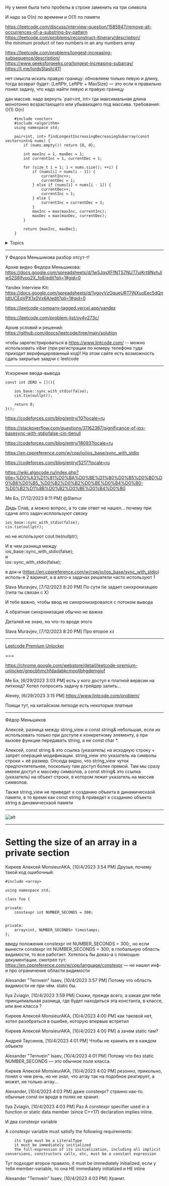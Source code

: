 
Ну у меня была типо пробелы в строке заменить на три символа

И надо за О(n) по времени и O(1) по памяти


https://leetcode.com/discuss/interview-question/1585947/remove-all-occurrences-of-a-substring-by-pattern
<br>
https://leetcode.com/problems/reconstruct-itinerary/description/
<br>
the minimum product of two numbers in an any numbers array

https://leetcode.com/problems/longest-increasing-subsequence/description/  
https://www.geeksforgeeks.org/longest-increasing-subarray/  
https://t.me/lordsStash/411  

нет смысла искать правую границу: обновляем только левую и длину, тогда возврат будет: 
{LeftPtr, LeftPtr + MaxSize} — это если я правильно понял задачу, что надо найти левую и правую границу

дан массив. надо вернуть `pair<int, int>  где максимальная длина монотонно возрастающего или убывающего под массива.
требования:
O(1)
O(n)

        #include <vector>
        #include <algorithm>
        using namespace std;
        
        pair<int, int> findLongestIncreasingDecreasingSubarray(const vector<int>& nums) {
            if (nums.empty()) return {0, 0};
        
            int maxInc = 1, maxDec = 1;
            int currentInc = 1, currentDec = 1;
        
            for (size_t i = 1; i < nums.size(); ++i) {
                if (nums[i] > nums[i - 1]) {
                    currentInc++;
                    currentDec = 1;
                } else if (nums[i] < nums[i - 1]) {
                    currentDec++;
                    currentInc = 1;
                } else {
                    currentInc = currentDec = 1;
                }
                maxInc = max(maxInc, currentInc);
                maxDec = max(maxDec, currentDec);
            }
        
            return {maxInc, maxDec};
        }


<details>  
<summary>  Topics </summary>


<details>  
<summary>  Sorted  </summary>        
        <details>                
        <summary> Merge   </summary>
            https://github.com/SkosMartren/leetcode_com/tree/main/617.%20Merge%20Two%20Binary%20Trees -- PreOrder
            https://github.com/SkosMartren/leetcode_com/tree/main/21.%20Merge%20Two%20Sorted%20Lists -- rec
            https://github.com/SkosMartren/leetcode_com/tree/main/23.%20Merge%20k%20Sorted%20Lists -- rec
            https://github.com/SkosMartren/leetcode_com/tree/main/56.%20Merge%20Intervals -- iter 
            https://github.com/SkosMartren/leetcode_com/tree/main/88.%20Merge%20Sorted%20Array -- iter           
        </details>
        <br>
        <details>  
        <summary> counting  </summary>   
                https://github.com/SkosMartren/leetcode_com/tree/main/49.%20Group%20Anagrams
                https://github.com/SkosMartren/leetcode_com/tree/main/242.%20Valid%20Anagram
                https://github.com/SkosMartren/leetcode_com/tree/main/387.%20First%20Unique%20Character%20in%20a%20String
                https://github.com/SkosMartren/leetcode_com/tree/main/347.%20Top%20K%20Frequent%20Elements + nth_element + Hash table              
                https://github.com/SkosMartren/leetcode_com/tree/main/692.%20Top%20K%20Frequent%20Words + partial_sort + Hash table
        </details>
</details>


<details>  
<summary> Sliding Window </summary>
    https://github.com/SkosMartren/leetcode_com/tree/main/3.%20Longest%20Substring%20Without%20Repeating%20Characters    
    https://github.com/SkosMartren/leetcode_com/tree/main/239.%20Sliding%20Window%20Maximum
    https://github.com/SkosMartren/leetcode_com/tree/main/159.%20Longest%20Substring%20with%20At%20Most%20Two%20Distinct%20Characters
    https://github.com/SkosMartren/leetcode_com/tree/main/340.%20Longest%20Substring%20with%20At%20Most%20K%20Distinct%20Characters
    https://github.com/SkosMartren/leetcode_com/tree/main/424.%20Longest%20Repeating%20Character%20Replacement
    https://github.com/SkosMartren/leetcode_com/tree/main/2657.%20Find%20the%20Prefix%20Common%20Array%20of%20Two%20Arrays
        <details>  
        <summary> Anagramma </summary>
                https://github.com/SkosMartren/leetcode_com/tree/main/76.%20Minimum%20Window%20Substring
                https://github.com/SkosMartren/leetcode_com/tree/main/438.%20Find%20All%20Anagrams%20in%20a%20String
                https://github.com/SkosMartren/leetcode_com/tree/main/567.%20Permutation%20in%20String
        </details>
</details>


<details>  
<summary> Bitwise operator </summary>
    https://github.com/SkosMartren/leetcode_com/tree/main/136.%20Single%20Number
    https://github.com/SkosMartren/leetcode_com/tree/main/137.%20Single%20Number%20II    
    https://github.com/SkosMartren/leetcode_com/tree/main/268.%20Missing%20Number
</details>


<details>  
<summary> one pass / two passes </summary>
    https://github.com/SkosMartren/leetcode_com/tree/main/283.%20Move%20Zeroes
    https://github.com/SkosMartren/leetcode_com/tree/main/26.%20Remove%20Duplicates%20from%20Sorted%20Array
        https://github.com/SkosMartren/leetcode_com/tree/main/71.%20Simplify%20Path
        https://github.com/SkosMartren/leetcode_com/tree/main/238.%20Product%20of%20Array%20Except%20Self
        https://github.com/SkosMartren/leetcode_com/tree/main/344.%20Reverse%20String
        https://github.com/SkosMartren/leetcode_com/tree/main/443.%20String%20Compression
        https://github.com/SkosMartren/leetcode_com/tree/main/1450.%20Number%20of%20Students%20Doing%20Homework%20at%20a%20Given%20Time
</details>


<details>  
<summary> math </summary>
        https://github.com/SkosMartren/leetcode_com/tree/main/2.%20Add%20Two%20Numbers
        https://github.com/SkosMartren/leetcode_com/tree/main/415.%20Add%20Strings
        https://github.com/SkosMartren/leetcode_com/tree/main/43.%20Multiply%20Strings
        https://github.com/SkosMartren/leetcode_com/tree/main/13.%20Roman%20to%20Integer
        https://github.com/SkosMartren/leetcode_com/tree/main/470.%20Implement%20Rand10()%20Using%20Rand7()
        https://github.com/SkosMartren/leetcode_com/tree/main/1041.%20Robot%20Bounded%20In%20Circle
        https://github.com/SkosMartren/leetcode_com/tree/main/205.%20Isomorphic%20Strings
        https://github.com/SkosMartren/leetcode_com/tree/main/279.%20Perfect%20Squares
</details>


<details>  
<summary> operations on sets </summary>
        https://github.com/SkosMartren/leetcode_com/tree/main/349.%20Intersection%20of%20Two%20Arrays -- return unique intersection (в частности unique можно реализовать своими руками: 26  Remove Duplicates from Sorted Array)
        https://github.com/SkosMartren/leetcode_com/tree/main/350.%20Intersection%20of%20Two%20Arrays%20II -- return all val intersection
        https://github.com/SkosMartren/leetcode_com/tree/main/2215.%20Find%20the%20Difference%20of%20Two%20Arrays -- return unique difference (в частности unique можно реализовать своими руками: 26  Remove Duplicates from Sorted Array)
        https://github.com/SkosMartren/leetcode_com/tree/main/Find%20elements%20in%20first%20sequence%20not%20in%20second%20two%20pointers -- return all val difference
                <details>  
                <summary> Intervals </summary>
                        https://github.com/SkosMartren/leetcode_com/tree/main/986.%20Interval%20List%20Intersections
                        https://github.com/SkosMartren/leetcode_com/tree/main/56.%20Merge%20Intervals
                </details>
</details>


<details>  
<summary> Stack </summary>
    https://github.com/SkosMartren/leetcode_com/tree/main/20.%20Valid%20Parentheses
    https://github.com/SkosMartren/leetcode_com/tree/main/150.%20Evaluate%20Reverse%20Polish%20Notation
</details>


<details>  
<summary> prefix sum </summary>    
        https://github.com/SkosMartren/leetcode_com/tree/main/523.%20Continuous%20Subarray%20Sum
        https://github.com/SkosMartren/leetcode_com/tree/main/974.%20Subarray%20Sums%20Divisible%20by%20K
        https://github.com/SkosMartren/leetcode_com/tree/main/560.%20Subarray%20Sum%20Equals%20K  
</details>


<details>  
<summary> tree </summary>
        <details>  
        <summary> LCA </summary>
        https://github.com/SkosMartren/leetcode_com/tree/main/235.%20Lowest%20Common%20Ancestor%20of%20a%20Binary%20Search%20Tree -- Iter
        https://github.com/SkosMartren/leetcode_com/tree/main/236.%20Lowest%20Common%20Ancestor%20of%20a%20Binary%20Tree -- PreOrder + PostOrder or PostOrder
        https://github.com/SkosMartren/leetcode_com/tree/main/1650.%20Lowest%20Common%20Ancestor%20of%20a%20Binary%20Tree%20III          
        </details>
        <br>
        <details>  
        <summary> BST </summary>    
            https://github.com/SkosMartren/leetcode_com/tree/main/449.%20Serialize%20and%20Deserialize%20BST
            https://github.com/SkosMartren/leetcode_com/tree/main/1008.%20Construct%20Binary%20Search%20Tree%20from%20Preorder%20Traversal
            https://github.com/SkosMartren/leetcode_com/tree/main/98.%20Validate%20Binary%20Search%20Tree -- InOrder
        </details>
        <br>
        <details>  
        <summary> BT </summary>    
            https://github.com/SkosMartren/leetcode_com/tree/main/105.%20Construct%20Binary%20Tree%20from%20Preorder%20and%20Inorder%20Traversal -- тут есть хорошая картинка
                <br>
                https://github.com/SkosMartren/leetcode_com/tree/main/100.%20Same%20Tree -- PreOrder
                https://github.com/SkosMartren/leetcode_com/tree/main/101.%20Symmetric%20Tree -- PreOrder
                https://github.com/SkosMartren/leetcode_com/tree/main/103.%20Binary%20Tree%20Zigzag%20Level%20Order%20Traversal -- PreOrder
                https://github.com/SkosMartren/leetcode_com/tree/main/104.%20Maximum%20Depth%20of%20Binary%20Tree -- AnyOrder
                https://github.com/SkosMartren/leetcode_com/tree/main/124.%20Binary%20Tree%20Maximum%20Path%20Sum -- PostOrder
                https://github.com/SkosMartren/leetcode_com/tree/main/404.%20Sum%20of%20Left%20Leaves -- AnyOrder
        </details>
</details>


<details>  
<summary> Сканирующая прямая </summary>
    не забывай при работе с интервалами про обработку случаев вида: [[a,b], [b,c]]
    https://github.com/SkosMartren/leetcode_com/tree/main/252.%20Meeting%20Rooms
    https://github.com/SkosMartren/leetcode_com/tree/main/253.%20Meeting%20Rooms%20II 
</details>


<details>  
<summary> Hash table </summary>    
    https://neerc.ifmo.ru/wiki/index.php?title=%D0%A0%D0%B0%D0%B7%D1%80%D0%B5%D1%88%D0%B5%D0%BD%D0%B8%D0%B5_%D0%BA%D0%BE%D0%BB%D0%BB%D0%B8%D0%B7%D0%B8%D0%B9 -- Разрешение коллизий  <br>
    https://github.com/SkosMartren/leetcode_com/tree/main/350.%20Intersection%20of%20Two%20Arrays%20II -- тут есть конспект об устройстве и ссылка на лекцию / Доказательство невыгодности использования unordered_map в некоторых задачах <br>
    https://github.com/SkosMartren/leetcode_com/tree/main/1.%20Two%20Sum -- использование хеш-таблицы <br>
    https://github.com/SkosMartren/leetcode_com/tree/main/356.%20Line%20Reflection -- перегрузка хеш-функции
    https://github.com/SkosMartren/leetcode_com/tree/main/380.%20Insert%20Delete%20GetRandom%20O(1)
</details>


<details>  
<summary> recursive </summary>    
    https://github.com/SkosMartren/leetcode_com/tree/main/22.%20Generate%20Parentheses
    https://github.com/SkosMartren/leetcode_com/tree/main/341.%20Flatten%20Nested%20List%20Iterator
</details>


<details>  
<summary> Design </summary>        
    https://github.com/SkosMartren/leetcode_com/tree/main/2241.%20Design%20an%20ATM%20Machine <br>        
    https://github.com/SkosMartren/leetcode_com/tree/main/362.%20Design%20Hit%20Counter
    https://github.com/SkosMartren/leetcode_com/tree/main/933.%20Number%20of%20Recent%20Calls    
        <details>  
        <summary> Data Strucut </summary>    
            https://github.com/SkosMartren/leetcode_com/tree/main/155.%20Min%20Stack
            https://github.com/SkosMartren/leetcode_com/tree/main/232.%20Implement%20Queue%20using%20Stacks
                <details>  
                <summary> List + mapping</summary>    
                    https://github.com/SkosMartren/leetcode_com/tree/main/716.%20Max%20Stack
                    https://github.com/SkosMartren/leetcode_com/tree/main/146.%20LRU%20Cache
                    https://github.com/SkosMartren/leetcode_com/tree/main/960%20%C2%B7%20First%20Unique%20Number%20in%20Data%20Stream%20II                        
                </details>
        </details>
</details>


<details>  
<summary> List </summary>
    https://leetcode.com/problems/add-two-numbers/solutions/1340/a-summary-about-how-to-solve-linked-list-problem-c/ <br>
    https://github.com/SkosMartren/leetcode_com/tree/main/2.%20Add%20Two%20Numbers <br>
    https://github.com/SkosMartren/leetcode_com/tree/main/19.%20Remove%20Nth%20Node%20From%20End%20of%20List
    https://github.com/SkosMartren/leetcode_com/tree/main/21.%20Merge%20Two%20Sorted%20Lists
    https://github.com/SkosMartren/leetcode_com/tree/main/160.%20Intersection%20of%20Two%20Linked%20Lists
    https://github.com/SkosMartren/leetcode_com/tree/main/206.%20Reverse%20Linked%20List
        <br>
        <details>  
        <summary> cycle Floyd's == slow & fast ptr</summary>    
            https://www.geeksforgeeks.org/floyds-cycle-finding-algorithm/
            https://github.com/SkosMartren/leetcode_com/tree/main/234.%20Palindrome%20Linked%20List
            https://github.com/SkosMartren/leetcode_com/tree/main/141.%20Linked%20List%20Cycle
        </details>
</details>


<details>  
<summary> Binary search </summary>    
    https://github.com/SkosMartren/leetcode_com/tree/main/74.%20Search%20a%202D%20Matrix
    https://github.com/SkosMartren/leetcode_com/tree/main/658.%20Find%20K%20Closest%20Elements
    https://github.com/SkosMartren/leetcode_com/tree/main/704.%20Binary%20Search
        <details> 
        <summary> Bitonic sequence </summary>
            https://www.geeksforgeeks.org/bitonic-sort/
            https://en.wikipedia.org/wiki/Bitonic_sorter
            https://neerc.ifmo.ru/wiki/index.php?title=%D0%A1%D0%B5%D1%82%D1%8C_%D0%91%D0%B5%D1%82%D1%87%D0%B5%D1%80%D0%B0
            https://github.com/SkosMartren/leetcode_com/tree/main/153.%20Find%20Minimum%20in%20Rotated%20Sorted%20Array
            https://github.com/SkosMartren/leetcode_com/tree/main/33.%20Search%20in%20Rotated%20Sorted%20Array
            https://leetcode.com/problems/search-in-rotated-sorted-array-ii/description/
            https://leetcode.com/problems/check-if-array-is-sorted-and-rotated/description/
        </details>
</details>


<details>  
<summary> DFS / BFS / DSU </summary>    
    https://github.com/SkosMartren/leetcode_com/tree/main/200.%20Number%20of%20Islands
</details>


<details>  
<summary> Dynamic programming </summary>    
    https://github.com/SkosMartren/leetcode_com/tree/main/53.%20Maximum%20Subarray    
</details>


<details>  
<summary> Two pointer </summary>        
    https://github.com/SkosMartren/leetcode_com/tree/main/5.%20Longest%20Palindromic%20Substring
    https://github.com/SkosMartren/leetcode_com/tree/main/11.%20Container%20With%20Most%20Water  + Greedy  
    https://github.com/SkosMartren/leetcode_com/tree/main/42.%20Trapping%20Rain%20Water
        https://github.com/SkosMartren/leetcode_com/tree/main/161.%20One%20Edit%20Distance        
    https://github.com/SkosMartren/leetcode_com/tree/main/125.%20Valid%20Palindrome    
    https://github.com/SkosMartren/leetcode_com/tree/main/680.%20Valid%20Palindrome%20II
    https://github.com/SkosMartren/leetcode_com/tree/main/228.%20Summary%20Ranges
    https://github.com/SkosMartren/leetcode_com/tree/main/392.%20Is%20Subsequence
    https://github.com/SkosMartren/leetcode_com/tree/main/557.%20Reverse%20Words%20in%20a%20String%20III
    https://github.com/SkosMartren/leetcode_com/tree/main/977.%20Squares%20of%20a%20Sorted%20Array    
    https://github.com/SkosMartren/leetcode_com/tree/main/167.%20Two%20Sum%20II%20-%20Input%20Array%20Is%20Sorted
    https://github.com/SkosMartren/leetcode_com/tree/main/581.%20Shortest%20Unsorted%20Continuous%20Subarray       
    https://github.com/SkosMartren/leetcode_com/tree/main/1446.%20Consecutive%20Characters    
</details>


<details>  
<summary> Greedy </summary>    
    https://github.com/SkosMartren/leetcode_com/tree/main/12.%20Integer%20to%20Roman
    https://github.com/SkosMartren/leetcode_com/tree/main/121.%20Best%20Time%20to%20Buy%20and%20Sell%20Stock
    https://github.com/SkosMartren/leetcode_com/tree/main/135.%20Candy
    https://github.com/SkosMartren/leetcode_com/tree/main/763.%20Partition%20Labels
        https://github.com/SkosMartren/leetcode_com/tree/main/849.%20Maximize%20Distance%20to%20Closest%20Person
</details>


<details>  
<summary> 2D Matrix </summary>    
    https://github.com/SkosMartren/leetcode_com/tree/main/1572.%20Matrix%20Diagonal%20Sum
</details>


</details>


______

У Федора Меньшикова разбор отсут-т!

Архив видео Федора Меньшикова: https://docs.google.com/spreadsheets/d/1w5JqsXFfNTS7NUT7ujKrt8NvhJiw52S6jfvoo2X_fo8/edit?pli=1#gid=0

Yandex Interview Kit: https://docs.google.com/spreadsheets/d/1vgoyVzOqueURT7jNXuoEec5dQnIdtUCEqVPX1x0Vx6A/edit?pli=1#gid=0

https://leetcode-company-tagged.vercel.app/yandex

https://leetcode.com/problem-list/oy4y273c/

Архив условий и решений: https://github.com/doocs/leetcode/tree/main/solution

чтобы зарегестрироваться в https://www.lintcode.com/ -- можно использовать viber (при регистрации по номеру телефона туда приходит верифицированный код)! На этом сайте есть возможность сдать закрытые заадчи с leetcode
_________

Ускорение ввода-вывода

```objectives
const int ZERO = [](){

    ios_base::sync_with_stdio(false);
    cin.tie(nullptr);
    
    return 0;
}();
```

https://codeforces.com/blog/entry/10?locale=ru

https://stackoverflow.com/questions/31162367/significance-of-ios-basesync-with-stdiofalse-cin-tienull

https://codeforces.com/blog/entry/18093?locale=ru

https://en.cppreference.com/w/cpp/io/ios_base/sync_with_stdio

https://codeforces.com/blog/entry/5217?locale=ru

https://wiki.algocode.ru/index.php?title=%D0%A3%D1%81%D0%BA%D0%BE%D1%80%D0%B5%D0%BD%D0%B8%D0%B5_%D0%B2%D0%B2%D0%BE%D0%B4%D0%B0-%D0%B2%D1%8B%D0%B2%D0%BE%D0%B4%D0%B0

Ме Бэ, [7/12/2023 8:11 PM]
@Slamur 

Дядь Слав, а можно вопрос, а то сам ответ не нашел... почему при сдаче алго задач исплользуют связку 

    ios_base::sync_with_stdio(false);  
    cin.tie(nullptr);  

но не используют cout.tie(nullptr);


И в чем разница между  
    ios_base::sync_with_stdio(false);  
и   
    ios::sync_with_stdio(false);  

в док-и (https://en.cppreference.com/w/cpp/io/ios_base/sync_with_stdio) исполь-я 2 варинат, а в алго-х задачах решатели часто используют 1

Slava Muravjev, [7/12/2023 8:20 PM]
По сути tie задает синхронизацию (типа ты связан с Х)

И тебе важно, чтобы ввод не синхронизировался с потоком вывода

А обратная синхронизация обычно не важна

Деталей не знаю, но что-то вроде этого

Slava Muravjev, [7/12/2023 8:20 PM]
Про второе хз

________

[Leetcode Premium Unlocker](https://chrome.google.com/webstore/detail/leetcode-premium-unlocker/gnpcbhmchfdadabkcmooljbhgdemgiof)

===

https://chrome.google.com/webstore/detail/leetcode-premium-unlocker/gnpcbhmchfdadabkcmooljbhgdemgiof


Ме Бэ, [6/29/2023 3:03 PM]
есть у кого доступ к платной вервсии на литкоед? Хотел попросить задачу в грейдер залить...

Alexey, [6/29/2023 3:15 PM]
https://www.lintcode.com/problem/

Поищи тут, на китайском литкоде есть некоторые платные

____
Фёдор Меньшиков 

Алексей, разница между string_view и const string& небольшая, если их использовать только при доступе к конкретному элементу, а при вызове функции передавать string, а не const char *.

Алексей, const string & это ссылка (указатель) на исходную строку + запрет операций модификации. string_view это указатель на символы строки + её размер. Отсюда видно, что string_view чуток предпочтительнее, поскольку там доступ более прямой. Там мы сразу имеем доступ к массиву символов, а const string& это ссылка (указатель) на объект строки, в котором лежит указатель на массив символов.

Также string_view не приведет к созданию объекта в динамическаой памяти, в то время как const string & приведет к созданию объекта string в динамическаой памяти

___________

![ alt](https://github.com/SkosMartren/useful-materials/blob/main/asymptotics_containers.png)

___________

<h1>Setting the size of an array in a private section</h1>

Киреев Алексей MonsieurAKA, [10/4/2023 3:54 PM]
Друзья, почему такой код ошибочный: 

    #include <array>
    
    using namespace std; 
    
    class foo {
    
    private:
        constexpr int NUMBER_SECONDS = 300;
    
    
    private:
        array<int, NUMBER_SECONDS> timestamps;
    };

ввиду положения constexpr int NUMBER_SECONDS = 300;, но если вынести constexpr int NUMBER_SECONDS = 300; в глобальную область видимости, то все работает. Хотелось бы доказ-а с помощью документации, смотрел тут: https://en.cppreference.com/w/cpp/language/constexpr — не нашел инф-и про ограничение области видимости

Alexander "Ternvein" Isaev, [10/4/2023 3:57 PM]
Потому что область видимости не при чём. static бы.

Ilya Zviagin, [10/4/2023 3:59 PM]
Скажи, прежде всего, а какая для тебя принципиальная разница, где будет находиться эта константа, в классе, или вне класса ?

Киреев Алексей MonsieurAKA, [10/4/2023 4:00 PM]
как таковой нет, хотел разобраться в ошибке, которую впервые встретил

Киреев Алексей MonsieurAKA, [10/4/2023 4:00 PM]
а зачем static там?

Андрей Таусинов, [10/4/2023 4:01 PM]
Чтобы не хранить ее в каждом объекте

Alexander "Ternvein" Isaev, [10/4/2023 4:01 PM]
Потому что без static NUMBER_SECONDS — это обычное поле класса.

Киреев Алексей MonsieurAKA, [10/4/2023 4:02 PM]
резонно, прикольно, понял о чем речь, но не знал, что array так на подобное реагирует, а может, не только array...

Alexander, [10/4/2023 4:03 PM]
даже constexpr? странно как-то. обычные const он вроде в полях не хранит.

Ilya Zviagin, [10/4/2023 4:03 PM]
Раз
A constexpr specifier used in a function or static data member (since C++17) declaration implies inline. 

И два
constexpr variable

A constexpr variable must satisfy the following requirements:

        its type must be a LiteralType
        it must be immediately initialized
        the full-expression of its initialization, including all implicit conversions, constructors calls, etc, must be a constant expression 


Тут подходит второе правило, it must be immediately initialized,  если у тебя member-variable, то она НЕ immediately initialized и НЕ inline

Alexander "Ternvein" Isaev, [10/4/2023 4:03 PM]
Хранит.
